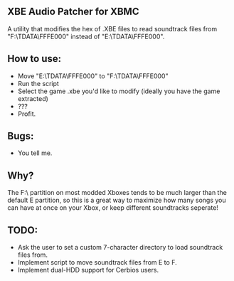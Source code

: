 ## XBE Audio Patcher for XBMC
A utility that modifies the hex of .XBE files to read soundtrack files from "F:\TDATA\FFFE000" instead of "E:\TDATA\FFFE000".

## How to use:
- Move "E:\TDATA\FFFE000" to "F:\TDATA\FFFE000"
- Run the script
- Select the game .xbe you'd like to modify (ideally you have the game extracted)
- ???
- Profit.

## Bugs:
- You tell me.

## Why?
The F:\ partition on most modded Xboxes tends to be much larger than the default E partition, so this is a great way to maximize how many songs you can have at once on your Xbox, or keep different soundtracks seperate!

## TODO:
- Ask the user to set a custom 7-character directory to load soundtrack files from.
- Implement script to move soundtrack files from E to F.
- Implement dual-HDD support for Cerbios users.
